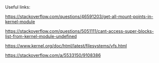 Useful links: 

https://stackoverflow.com/questions/46591203/get-all-mount-points-in-kernel-module

https://stackoverflow.com/questions/5051111/cant-access-super-blocks-list-from-kernel-module-undefined

https://www.kernel.org/doc/html/latest/filesystems/vfs.html

https://stackoverflow.com/a/5533150/9108386

